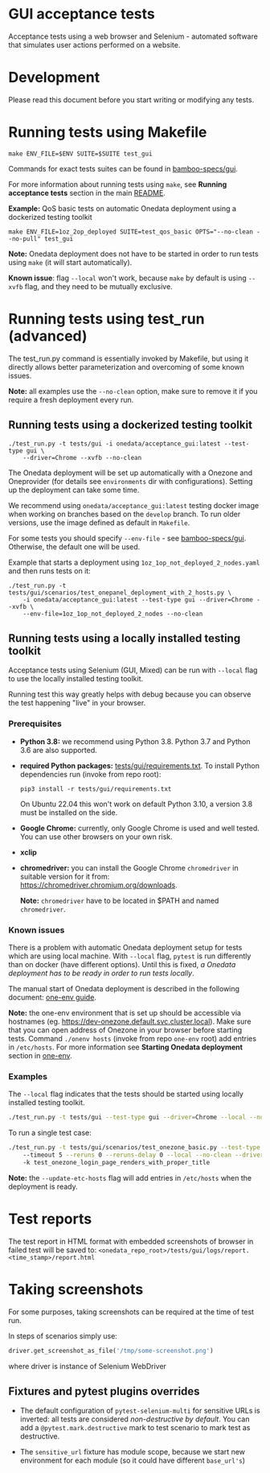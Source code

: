 # GUI acceptance tests

Acceptance tests using a web browser and Selenium - automated software that
simulates user actions performed on a website.


# Development

Please read this document before you start writing or modifying any tests.


# Running tests using Makefile

```
make ENV_FILE=$ENV SUITE=$SUITE test_gui
```

Commands for exact tests suites can be found in
[bamboo-specs/gui](../../bamboo-specs/gui-acceptance-src.yml).

For more information about running tests using `make`, see 
**Running acceptance tests** section in the main [README](../../README.md).

**Example:**
QoS basic tests on automatic Onedata deployment using a dockerized testing toolkit
```
make ENV_FILE=1oz_2op_deployed SUITE=test_qos_basic OPTS="--no-clean --no-pull" test_gui
```
**Note:** Onedata deployment does not have to be started in order to run
tests using `make` (it will start automatically).

**Known issue**: flag `--local` won't work, because `make` by default is using 
`--xvfb` flag, and they need to be mutually exclusive.
<!--- TODO VFS-9881 delete the above note after making --local and --xvfb flags mutually exclusive in Makefile -->


# Running tests using test_run (advanced)

The test_run.py command is essentially invoked by Makefile, but using it directly
allows better parameterization and overcoming of some known issues.

**Note:** all examples use the `--no-clean` option, make sure to remove it if you
require a fresh deployment every run.

## Running tests using a dockerized testing toolkit

```
./test_run.py -t tests/gui -i onedata/acceptance_gui:latest --test-type gui \
    --driver=Chrome --xvfb --no-clean
```

The Onedata deployment will be set up automatically with a Onezone and Oneprovider
(for details see `environments` dir with configurations). Setting up the deployment
can take some time.

We recommend using `onedata/acceptance_gui:latest` testing docker image 
when working on branches based on the `develop` branch. To run older versions, 
use the image defined as default in `Makefile`.

For some tests you should specify `--env-file` - see 
[bamboo-specs/gui](../../bamboo-specs/gui-acceptance-src.yml).
Otherwise, the default one will be used.

Example that starts a deployment using `1oz_1op_not_deployed_2_nodes.yaml`
and then runs tests on it:
```
./test_run.py -t tests/gui/scenarios/test_onepanel_deployment_with_2_hosts.py \
    -i onedata/acceptance_gui:latest --test-type gui --driver=Chrome --xvfb \
    --env-file=1oz_1op_not_deployed_2_nodes --no-clean
```

## Running tests using a locally installed testing toolkit

Acceptance tests using Selenium (GUI, Mixed) can be run with `--local` flag to
use the locally installed testing toolkit.

Running test this way greatly helps with debug because you can observe the test 
happening "live" in your browser. 
<!--- TODO VFS-10023 write about automatic setup on local machine -->

### Prerequisites

* **Python 3.8:**
  we recommend using Python 3.8. Python 3.7 and Python 3.6 are also supported.

* **required Python packages:** [tests/gui/requirements.txt](requirements.txt).
  To install Python dependencies run (invoke from repo root):
   ```
   pip3 install -r tests/gui/requirements.txt
   ```
  On Ubuntu 22.04 this won't work on default Python 3.10, a version 3.8
  must be installed on the side.

* **Google Chrome:**
  currently, only Google Chrome is used and well tested.
  You can use other browsers on your own risk.

* **xclip**

* **chromedriver:**
  you can install the Google Chrome `chromedriver` in suitable
  version for it from: https://chromedriver.chromium.org/downloads.

  **Note:** `chromedriver` have to be located in $PATH and named `chromedriver`.

### Known issues

There is a problem with automatic Onedata deployment setup for tests which
are using local machine. With `--local` flag, `pytest` is run differently than
on docker (have different options). Until this is fixed, *a Onedata deployment 
has to be ready in order to run tests locally*.

The manual start of Onedata deployment is described in the following
document: [one-env guide](https://git.onedata.org/projects/VFS/repos/onedev/browse/guides/one-env.md).

**Note:** the one-env environment that is set up should be accessible via hostnames
(eg. https://dev-onezone.default.svc.cluster.local). Make sure that you can open address
of Onezone in your browser before starting tests.
Command `./onenv hosts` (invoke from repo `one-env` root) add entries
in `/etc/hosts`. For more information see **Starting Onedata deployment** section in
[one-env](https://git.onedata.org/projects/VFS/repos/onedev/browse/guides/one-env.md).

### Examples

The `--local` flag indicates that the tests should be started using locally 
installed testing toolkit.

```bash
./test_run.py -t tests/gui --test-type gui --driver=Chrome --local --no-clean
```

To run a single test case:

```bash
./test_run.py -t tests/gui/scenarios/test_onezone_basic.py --test-type gui -vvv \ 
    --timeout 5 --reruns 0 --reruns-delay 0 --local --no-clean --driver=Chrome \ 
    -k test_onezone_login_page_renders_with_proper_title
```

**Note:** the `--update-etc-hosts` flag will add entries in `/etc/hosts` when the 
deployment is ready.


# Test reports

The test report in HTML format with embedded screenshots of browser in failed test will be saved to:
`<onedata_repo_root>/tests/gui/logs/report.<time_stamp>/report.html`

# Taking screenshots

For some purposes, taking screenshots can be required at the time of test run.

In steps of scenarios simply use:
```python
driver.get_screenshot_as_file('/tmp/some-screenshot.png')
```
where driver is instance of Selenium WebDriver

## Fixtures and pytest plugins overrides

* The default configuration of `pytest-selenium-multi` for sensitive URLs is inverted:
all tests are considered *non-destructive by default*.
You can add a ```@pytest.mark.destructive``` mark to test scenario to mark test as destructive.

* The `sensitive_url` fixture has module scope, because we start new environment for each module
(so it could have different `base_url's`)
